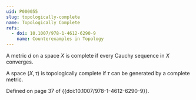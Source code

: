 ```yaml
---
uid: P000055
slug: topologically-complete
name: Topologically Complete
refs:
  - doi: 10.1007/978-1-4612-6290-9
    name: Counterexamples in Topology
---
```

A metric $d$ on a space $X$ is complete if every Cauchy sequence in $X$ converges.

A space $(X,\tau)$ is topologically complete if $\tau$ can be generated by a complete metric.

Defined on page 37 of {{doi:10.1007/978-1-4612-6290-9}}.
